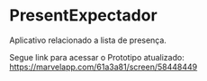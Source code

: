 # PresentExpectador
Aplicativo relacionado a lista de presença.

Segue link para acessar o Prototipo atualizado:
https://marvelapp.com/61a3a81/screen/58448449

